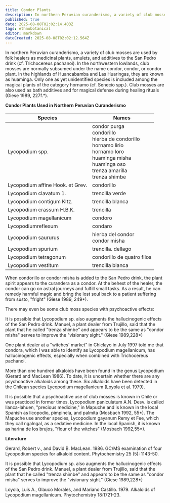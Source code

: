 ```yaml
---
title: Condor Plants
description: In northern Peruvian curanderismo, a variety of club mosses are used by folk healers as medicinal plants, amulets, and additives to the San Pedro drink (cf.
published: true
date: 2025-08-08T02:02:14.403Z
tags: ethnobotanical
editor: markdown
dateCreated: 2025-08-08T02:02:12.564Z
---
```


In northern Peruvian curanderismo, a variety of club mosses are used by folk healers as medicinal plants, amulets, and additives to the San Pedro drink (cf. Trichocereus pachanoi). In the northwestern lowlands, club mosses are normally subsumed under the name condor, condor, or condor plant. In the highlands of Huancabamba and Las Huaringas, they are known as huaminga. Only one as yet unidentified species is included among the magical plants of the category hornamo (cf. Senecio spp.). Club mosses are also used as bath additives and for magical defense during healing rituals (Giese 1989, 227f.*).

**Condor Plants Used in Northern Peruvian Curanderismo**

| Species | Names |
|---------|-------|
| Lycopodium spp. | condor purga<br>condorillo<br>hierba de condorillo<br>hornamo lirio<br>hornamo loro<br>huaminga misha<br>huaminga oso<br>trenza amarilla<br>trenza shimbe |
| Lycopodium affine Hook. et Grev. | condorillo |
| Lycopodium clavatum 1. | trencilla verde |
| Lycopodium contigum Kltz. | trencilla blanca |
| Lycopodium crassum H.B.K. | trencilla |
| Lycopodium magellanicum | condoro |
| Lycopodiumreflexum | condaro |
| Lycopodium saururus | hierba del condor<br>condor misha |
| Lycopodium spurium | trencilla. dellago |
| Lycopodium tetragonum | condorillo de quatro filos |
| Lycopodium vestitum | trencilla blanca |

When condorillo or condor misha is added to the San Pedro drink, the plant spirit appears to the curandera as a condor. At the behest of the healer, the condor can go on astral journeys and fulfill small tasks. As a result, he can remedy harmful magic and bring the lost soul back to a patient suffering from susto, "fright" (Giese 1989, 249*).

There may even be some club moss species with psychoactive effects:

It is possible that Lycopodium sp. also augments the hallucinogenic effects of the San Pedro drink. Manuel, a plant dealer from Trujillo, said that the plant that he called "trenza shimbe" and appears to be the same as "condor misha" serves to improve the "visionary sight." (Giese 1989,228*)

One plant dealer at a "witches' market" in Chiclayo in July 1997 told me that condora, which I was able to identify as Lycopodium magellanicum, has hallucinogenic effects, especially when combined with Trichocereus pachanoi.

More than one hundred alkaloids have been found in the genus Lycopodium (Gerard and MacLean 1986). To date, it is uncertain whether there are any psychoactive alkaloids among these. Six alkaloids have been detected in the Chilean species Lycopodium magellanicum (Loyola et al. 1979).

It is possible that a psychoactive use of club mosses is known in Chile or was practiced in former times. Lycopodium paniculatum A.N. Desv. is called llanca-lahuen, "precious medicine," in Mapuche and is known in the local Spanish as licopodio, pimpinela, and palmita (Mosbach 1992, 55*). The Mapuche use another species, Lycopodium gayanum Remy et Fee, which they call ngalngal, as a sedative medicine. In the local Spanish, it is known as harina de los brujos, "flour of the witches" (Mosbach 1992,55*).

**Literature**

Gerard, Robert v., and David B. MacLean. 1986. GC/MS examination of four Lycopodium species for alkaloid content. Phytochemistry 25 (5): 1143-50.

It is possible that Lycopodium sp. also augments the hallucinogenic effects of the San Pedro drink. Manuel, a plant dealer from Trujillo, said that the plant that he called "trenza shimbe" and appears to be the same as "condor misha" serves to improve the "visionary sight." (Giese 1989,228*)

Loyola, Luis A., Glauco Morales, and Mariano Castillo. 1979. Alkaloids of Lycopodium magellanicum. Phytochemistry 18:1721-23.